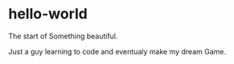 # hello-world
The start of Something beautiful.

  Just a guy learning to code and eventualy make my dream Game.
